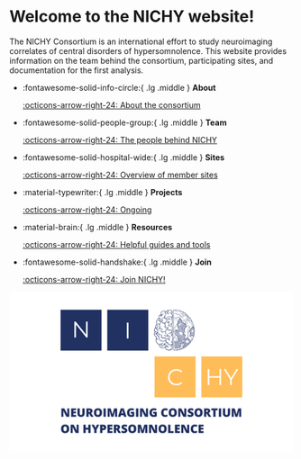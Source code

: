 # Welcome to the NICHY website!

The NICHY Consortium is an international effort to study neuroimaging correlates of central disorders of hypersomnolence. This website provides information on the team behind the consortium, participating sites, and documentation for the first analysis.

<div class="grid cards" markdown>
    
- :fontawesome-solid-info-circle:{ .lg .middle } __About__ 

    [:octicons-arrow-right-24: About the consortium](working_group/about_the_consortium.md)

- :fontawesome-solid-people-group:{ .lg .middle } __Team__

    [:octicons-arrow-right-24: The people behind NICHY](working_group/team.md)

- :fontawesome-solid-hospital-wide:{ .lg .middle } __Sites__

    [:octicons-arrow-right-24: Overview of member sites](working_group/existing_sites.md)

- :material-typewriter:{ .lg .middle } __Projects__

    [:octicons-arrow-right-24: Ongoing](projects/ongoing/overview.md)
  
    
- :material-brain:{ .lg .middle } __Resources__

    [:octicons-arrow-right-24: Helpful guides and tools](resources/how_to_guides/overview.md)


- :fontawesome-solid-handshake:{ .lg .middle } __Join__

    [:octicons-arrow-right-24: Join NICHY!](working_group/join_us.md)


</div>

![Logo](https://raw.githubusercontent.com/nichy-consortium/nichy/main/docs/assets/logos/nichy_logo.png)

